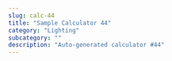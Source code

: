 ```yaml
---
slug: calc-44
title: "Sample Calculator 44"
category: "Lighting"
subcategory: ""
description: "Auto-generated calculator #44"
---
```


